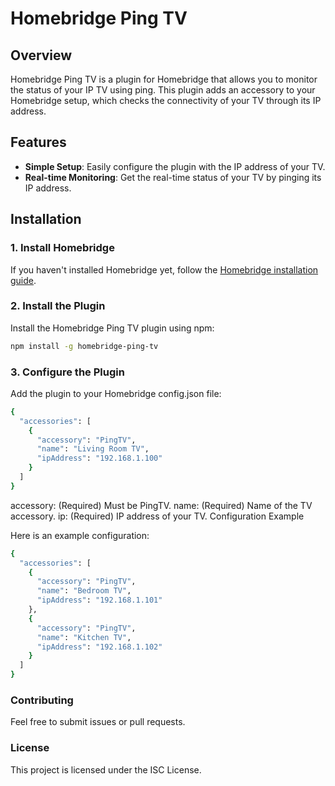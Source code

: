 # Homebridge Ping TV

## Overview
Homebridge Ping TV is a plugin for Homebridge that allows you to monitor the status of your IP TV using ping. This plugin adds an accessory to your Homebridge setup, which checks the connectivity of your TV through its IP address.

## Features
- **Simple Setup**: Easily configure the plugin with the IP address of your TV.
- **Real-time Monitoring**: Get the real-time status of your TV by pinging its IP address.

## Installation

### 1. Install Homebridge
If you haven't installed Homebridge yet, follow the [Homebridge installation guide](https://github.com/homebridge/homebridge/wiki).

### 2. Install the Plugin
Install the Homebridge Ping TV plugin using npm:

```sh
npm install -g homebridge-ping-tv
```

### 3. Configure the Plugin
Add the plugin to your Homebridge config.json file:

```sh
{
  "accessories": [
    {
      "accessory": "PingTV",
      "name": "Living Room TV",
      "ipAddress": "192.168.1.100"
    }
  ]
}
```

accessory: (Required) Must be PingTV.
name: (Required) Name of the TV accessory.
ip: (Required) IP address of your TV.
Configuration Example

Here is an example configuration:

```sh
{
  "accessories": [
    {
      "accessory": "PingTV",
      "name": "Bedroom TV",
      "ipAddress": "192.168.1.101"
    },
    {
      "accessory": "PingTV",
      "name": "Kitchen TV",
      "ipAddress": "192.168.1.102"
    }
  ]
}
```

### Contributing
Feel free to submit issues or pull requests.

### License
This project is licensed under the ISC License.
